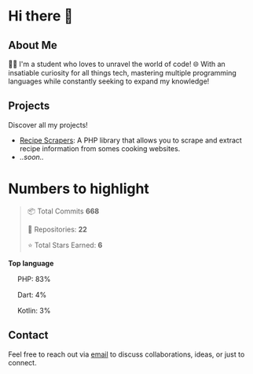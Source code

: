 # Hi there 👋

## About Me

👨‍🎓 I'm a student who loves to unravel the world of code! 🌐  With an insatiable curiosity for all things tech, mastering multiple programming languages while constantly seeking to expand my knowledge!


## Projects

Discover all my projects!

- [Recipe Scrapers](https://github.com/MatteoLore/RecipeScrapers): A PHP library that allows you to scrape and extract recipe information from somes cooking websites.
- *..soon..*

# Numbers to highlight
> 📦 Total Commits **668**
> 
> 📜 Repositories: **22**
> 
> ⭐ Total Stars Earned: **6**

> 

**Top language** 

 <code><img height="15" src="https://pngimg.com/uploads/php/php_PNG23.png"></code>  PHP:  83%

 <code><img height="15" src="https://cdn.freebiesupply.com/logos/large/2x/dart-logo-png-transparent.png"></code>  Dart:  4%

 <code><img height="15" src="https://cdn.freebiesupply.com/logos/large/2x/kotlin-1-logo-png-transparent.png"></code>  Kotlin:  3%
## Contact

Feel free to reach out via [email](mailto:mat.dev.official@gmail.com) to discuss collaborations, ideas, or just to connect.